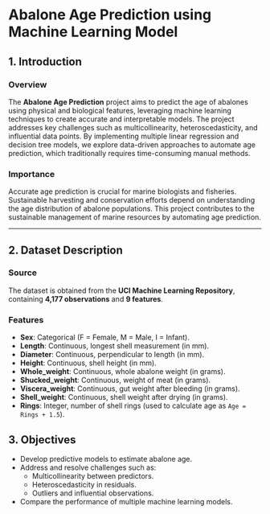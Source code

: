 # Abalone Age Prediction using Machine Learning Model

## 1. Introduction

### Overview
The **Abalone Age Prediction** project aims to predict the age of abalones using physical and biological features, leveraging machine learning techniques to create accurate and interpretable models. The project addresses key challenges such as multicollinearity, heteroscedasticity, and influential data points. By implementing multiple linear regression and decision tree models, we explore data-driven approaches to automate age prediction, which traditionally requires time-consuming manual methods.

### Importance
Accurate age prediction is crucial for marine biologists and fisheries. Sustainable harvesting and conservation efforts depend on understanding the age distribution of abalone populations. This project contributes to the sustainable management of marine resources by automating age prediction.

---

## 2. Dataset Description

### Source
The dataset is obtained from the **UCI Machine Learning Repository**, containing **4,177 observations** and **9 features**.

### Features
- **Sex**: Categorical (F = Female, M = Male, I = Infant).
- **Length**: Continuous, longest shell measurement (in mm).
- **Diameter**: Continuous, perpendicular to length (in mm).
- **Height**: Continuous, shell height (in mm).
- **Whole_weight**: Continuous, whole abalone weight (in grams).
- **Shucked_weight**: Continuous, weight of meat (in grams).
- **Viscera_weight**: Continuous, gut weight after bleeding (in grams).
- **Shell_weight**: Continuous, shell weight after drying (in grams).
- **Rings**: Integer, number of shell rings (used to calculate age as `Age = Rings + 1.5`).

## 3. Objectives
- Develop predictive models to estimate abalone age.
- Address and resolve challenges such as:
  - Multicollinearity between predictors.
  - Heteroscedasticity in residuals.
  - Outliers and influential observations.
- Compare the performance of multiple machine learning models.
